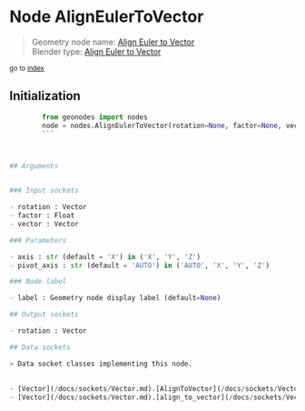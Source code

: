
# Node AlignEulerToVector

> Geometry node name: [Align Euler to Vector](https://docs.blender.org/manual/en/latest/modeling/geometry_nodes/utilities/align_euler_to_vector.html)<br>
  Blender type: [Align Euler to Vector](https://docs.blender.org/api/current/bpy.types.FunctionNodeAlignEulerToVector.html)
  
<sub>go to [index](/docs/index.md)</sub>

## Initialization

```python
        from geonodes import nodes
        node = nodes.AlignEulerToVector(rotation=None, factor=None, vector=None, axis='X', pivot_axis='AUTO', label=None)
        ```



## Arguments


### Input sockets

- rotation : Vector
- factor : Float
- vector : Vector

### Parameters

- axis : str (default = 'X') in ('X', 'Y', 'Z')
- pivot_axis : str (default = 'AUTO') in ('AUTO', 'X', 'Y', 'Z')

### Node label

- label : Geometry node display label (default=None)

## Output sockets

- rotation : Vector

## Data sockets

> Data socket classes implementing this node.
  
  
- [Vector](/docs/sockets/Vector.md).[AlignToVector](/docs/sockets/Vector.md#aligntovector) : Constructor
- [Vector](/docs/sockets/Vector.md).[align_to_vector](/docs/sockets/Vector.md#align_to_vector) : Method
  
